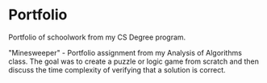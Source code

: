 # Portfolio
Portfolio of schoolwork from my CS Degree program.

"Minesweeper" - Portfolio assignment from my Analysis of Algorithms class. The goal was to create a puzzle or logic game from scratch and then discuss the time complexity of verifying that a solution is correct.
